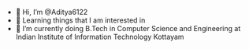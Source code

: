 - 👋 Hi, I’m @Aditya6122
- 👀 Learning things that I am interested in
- 🌱 I’m currently doing B.Tech in Computer Science and Engineering at Indian Institute of Information Technology Kottayam

<!---
Aditya6122/Aditya6122 is a ✨ special ✨ repository because its `README.md` (this file) appears on your GitHub profile.
You can click the Preview link to take a look at your changes.
--->
